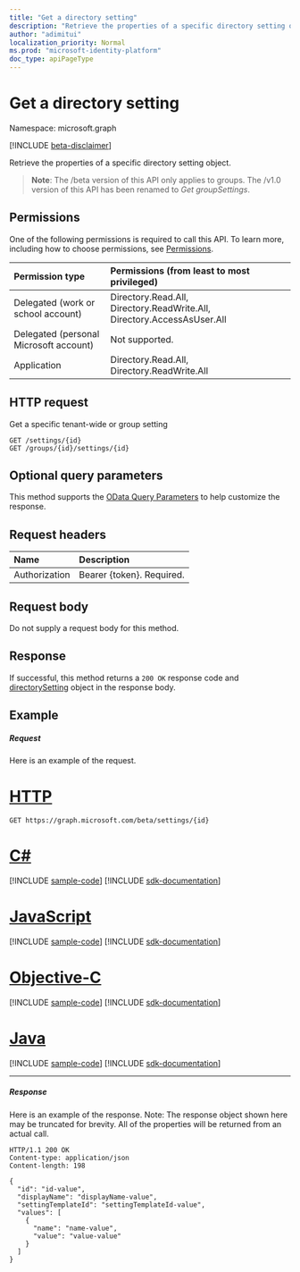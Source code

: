 ```yaml
---
title: "Get a directory setting"
description: "Retrieve the properties of a specific directory setting object."
author: "adimitui"
localization_priority: Normal
ms.prod: "microsoft-identity-platform"
doc_type: apiPageType
---
```


# Get a directory setting

Namespace: microsoft.graph

[!INCLUDE [beta-disclaimer](../../includes/beta-disclaimer.md)]

Retrieve the properties of a specific directory setting object.

> **Note**: The /beta version of this API only applies to groups. The /v1.0 version of this API has been renamed to *Get groupSettings*.

## Permissions
One of the following permissions is required to call this API. To learn more, including how to choose permissions, see [Permissions](/graph/permissions-reference).

|Permission type      | Permissions (from least to most privileged)              |
|:--------------------|:---------------------------------------------------------|
|Delegated (work or school account) | Directory.Read.All, Directory.ReadWrite.All, Directory.AccessAsUser.All    |
|Delegated (personal Microsoft account) | Not supported.    |
|Application | Directory.Read.All, Directory.ReadWrite.All |

## HTTP request
<!-- { "blockType": "ignored" } -->
Get a specific tenant-wide or group setting
```http
GET /settings/{id}
GET /groups/{id}/settings/{id}
```
## Optional query parameters
This method supports the [OData Query Parameters](/graph/query-parameters) to help customize the response.

## Request headers
| Name      |Description|
|:----------|:----------|
| Authorization  | Bearer {token}. Required.|

## Request body
Do not supply a request body for this method.

## Response

If successful, this method returns a `200 OK` response code and [directorySetting](../resources/directorysetting.md) object in the response body.
## Example
##### Request
Here is an example of the request.

# [HTTP](#tab/http)
<!-- {
  "blockType": "request",
  "name": "get_directorysetting"
}-->
```msgraph-interactive
GET https://graph.microsoft.com/beta/settings/{id}
```
# [C#](#tab/csharp)
[!INCLUDE [sample-code](../includes/snippets/csharp/get-directorysetting-csharp-snippets.md)]
[!INCLUDE [sdk-documentation](../includes/snippets/snippets-sdk-documentation-link.md)]

# [JavaScript](#tab/javascript)
[!INCLUDE [sample-code](../includes/snippets/javascript/get-directorysetting-javascript-snippets.md)]
[!INCLUDE [sdk-documentation](../includes/snippets/snippets-sdk-documentation-link.md)]

# [Objective-C](#tab/objc)
[!INCLUDE [sample-code](../includes/snippets/objc/get-directorysetting-objc-snippets.md)]
[!INCLUDE [sdk-documentation](../includes/snippets/snippets-sdk-documentation-link.md)]

# [Java](#tab/java)
[!INCLUDE [sample-code](../includes/snippets/java/get-directorysetting-java-snippets.md)]
[!INCLUDE [sdk-documentation](../includes/snippets/snippets-sdk-documentation-link.md)]

---

##### Response
Here is an example of the response. Note: The response object shown here may be truncated for brevity. All of the properties will be returned from an actual call.
<!-- {
  "blockType": "response",
  "truncated": true,
  "@odata.type": "microsoft.graph.directorySetting"
} -->
```http
HTTP/1.1 200 OK
Content-type: application/json
Content-length: 198

{
  "id": "id-value",
  "displayName": "displayName-value",
  "settingTemplateId": "settingTemplateId-value",
  "values": [
    {
      "name": "name-value",
      "value": "value-value"
    }
  ]
}
```

<!-- uuid: 8fcb5dbc-d5aa-4681-8e31-b001d5168d79
2015-10-25 14:57:30 UTC -->
<!--
{
  "type": "#page.annotation",
  "description": "Get directorySetting",
  "keywords": "",
  "section": "documentation",
  "tocPath": "",
  "suppressions": [
  ]
}
-->
